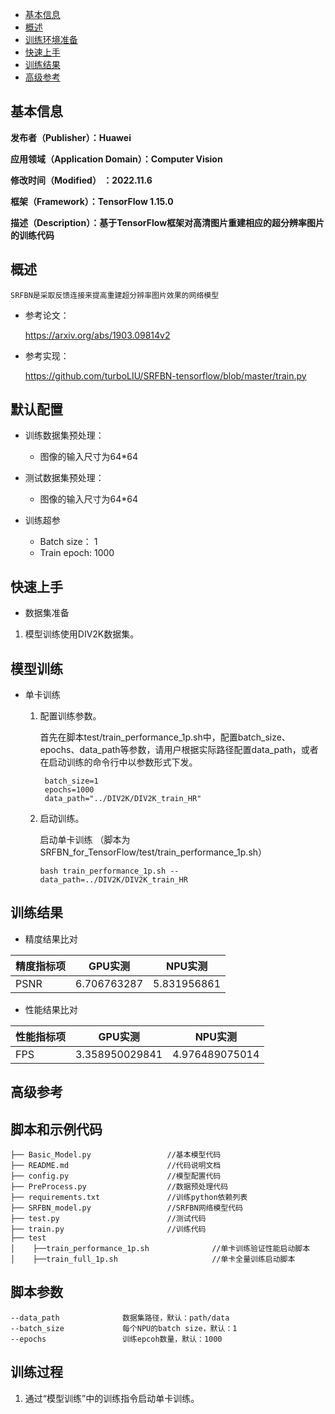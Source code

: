 -   [基本信息](#基本信息.md)
-   [概述](#概述.md)
-   [训练环境准备](#训练环境准备.md)
-   [快速上手](#快速上手.md)
-   [训练结果](#训练结果.md)
-   [高级参考](#高级参考.md)
<h2 id="基本信息.md">基本信息</h2>

**发布者（Publisher）：Huawei**

**应用领域（Application Domain）：Computer Vision**

**修改时间（Modified） ：2022.11.6**

**框架（Framework）：TensorFlow 1.15.0**

**描述（Description）：基于TensorFlow框架对高清图片重建相应的超分辨率图片的训练代码** 

<h2 id="概述.md">概述</h2>

```
SRFBN是采取反馈连接来提高重建超分辨率图片效果的网络模型
```
- 参考论文：

    https://arxiv.org/abs/1903.09814v2

- 参考实现：

    https://github.com/turboLIU/SRFBN-tensorflow/blob/master/train.py

## 默认配置<a name="section91661242121611"></a>

- 训练数据集预处理：

  - 图像的输入尺寸为64*64
- 测试数据集预处理：

  - 图像的输入尺寸为64*64
- 训练超参

  - Batch size： 1
  - Train epoch: 1000


<h2 id="快速上手.md">快速上手</h2>

- 数据集准备
1. 模型训练使用DIV2K数据集。

## 模型训练<a name="section715881518135"></a>

- 单卡训练 

  1. 配置训练参数。

     首先在脚本test/train_performance_1p.sh中，配置batch_size、epochs、data_path等参数，请用户根据实际路径配置data_path，或者在启动训练的命令行中以参数形式下发。

     ```
      batch_size=1
      epochs=1000
      data_path="../DIV2K/DIV2K_train_HR"
     ```
     
  2. 启动训练。

     启动单卡训练 （脚本为SRFBN_for_TensorFlow/test/train_performance_1p.sh） 

     ```
     bash train_performance_1p.sh --data_path=../DIV2K/DIV2K_train_HR
     ```

<h2 id="训练结果.md">训练结果</h2>

- 精度结果比对

| 精度指标项 | GPU实测     | NPU实测     |
| ---------- | ----------- | ----------- |
| PSNR       | 6.706763287 | 5.831956861 |

- 性能结果比对  

| 性能指标项 | GPU实测        | NPU实测        |
| ---------- | -------------- | -------------- |
| FPS        | 3.358950029841 | 4.976489075014 |


<h2 id="高级参考.md">高级参考</h2>

## 脚本和示例代码<a name="section08421615141513"></a>

```
├── Basic_Model.py                 //基本模型代码                
├── README.md                      //代码说明文档
├── config.py                      //模型配置代码
├── PreProcess.py                  //数据预处理代码
├── requirements.txt               //训练python依赖列表
├── SRFBN_model.py                 //SRFBN网络模型代码
├── test.py                        //测试代码
├── train.py                       //训练代码
├── test 
│    ├──train_performance_1p.sh              //单卡训练验证性能启动脚本
│    ├──train_full_1p.sh                     //单卡全量训练启动脚本
```

## 脚本参数<a name="section6669162441511"></a>

```
--data_path              数据集路径，默认：path/data
--batch_size             每个NPU的batch size，默认：1
--epochs                 训练epcoh数量，默认：1000
```

## 训练过程<a name="section1589455252218"></a>

1.  通过“模型训练”中的训练指令启动单卡训练。